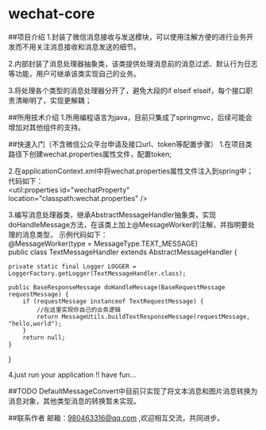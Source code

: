 # wechat-core

##项目介绍
1.封装了微信消息接收与发送模块，可以使用注解方便的进行业务开发而不用关注消息接收和消息发送的细节。

2.内部封装了消息处理器抽象类，该类提供处理消息前的消息过滤、默认行为日志等功能，用户可继承该类实现自己的业务。

3.将处理各个类型的消息处理器分开了，避免大段的if elseif elseif，每个接口职责清晰明了，实现更解耦；

##所用技术介绍
1.所用编程语言为java，目前只集成了springmvc，后续可能会增加对其他组件的支持。

##快速入门（不含微信公众平台申请及接口url、token等配置步骤）
1.在项目类路径下创建wechat.properties属性文件，配置token;

2.在applicationContext.xml中将wechat.properties属性文件注入到spring中；代码如下：    
<util:properties id="wechatProperty" location="classpath:wechat.properties" />

3.编写消息处理器类，继承AbstractMessageHandler抽象类，实现doHandleMessage方法，在该类上加上@MessageWorker的注解，并指明要处理的消息类型，
示例代码如下：    
@MessageWorker(type = MessageType.TEXT_MESSAGE)    
public class TextMessageHandler extends AbstractMessageHandler {    

    private static final Logger LOGGER = LoggerFactory.getLogger(TextMessageHandler.class);    

    public BaseResponseMessage doHandleMessage(BaseRequestMessage requestMessage) {    
        if (requestMessage instanceof TextRequestMessage) {    
            //在这里实现你自己的业务逻辑    
            return MessageUtils.buildTextResponseMessage(requestMessage, "hello,world");    
        }    
        return null;    
    }    
}         

4.just run your application !! have fun...

##TODO
DefaultMessageConvert中目前只实现了将文本消息和图片消息转换为消息对象，其他类型消息的转换暂未实现。

##联系作者
邮箱：980463316@qq.com ,欢迎相互交流，共同进步。


